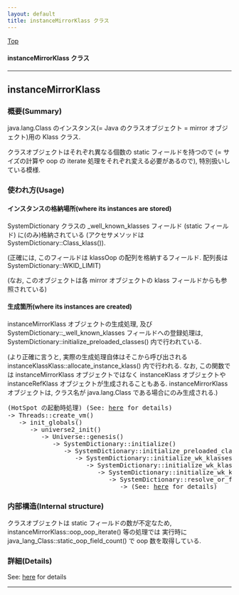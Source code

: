 ```yaml
---
layout: default
title: instanceMirrorKlass クラス 
---
```

[Top](../index.html)

#### instanceMirrorKlass クラス 



---
## <a name="nohQ_N_Lpy" id="nohQ_N_Lpy">instanceMirrorKlass</a>

### 概要(Summary)
java.lang.Class のインスタンス(= Java のクラスオブジェクト = mirror オブジェクト)用の Klass クラス.

クラスオブジェクトはそれぞれ異なる個数の static フィールドを持つので
(= サイズの計算や oop の iterate 処理をそれぞれ変える必要があるので), 特別扱いしている模様.

### 使われ方(Usage)
#### インスタンスの格納場所(where its instances are stored)
SystemDictionary クラスの _well_known_klasses フィールド (static フィールド) に(のみ)格納されている
(アクセサメソッドは SystemDictionary::Class_klass()).

(正確には, このフィールドは klassOop の配列を格納するフィールド.
配列長は SystemDictionary::WKID_LIMIT)

(なお, このオブジェクトは各 mirror オブジェクトの klass フィールドからも参照されている)

#### 生成箇所(where its instances are created)
instanceMirrorKlass オブジェクトの生成処理, 及び
SystemDictionary::_well_known_klasses フィールドへの登録処理は,
SystemDictionary::initialize_preloaded_classes() 内で行われている.

(より正確に言うと, 実際の生成処理自体はそこから呼び出される instanceKlassKlass::allocate_instance_klass() 内で行われる.
なお, この関数では instanceMirrorKlass オブジェクトではなく
instanceKlass オブジェクトや instanceRefKlass オブジェクトが生成されることもある.
instanceMirrorKlass オブジェクトは, クラス名が java.lang.Class である場合にのみ生成される.)

<div class="flow-abst"><pre>
(HotSpot の起動時処理) (See: <a href="no2114J7x.html">here</a> for details)
-&gt; Threads::create_vm()
   -&gt; init_globals()
      -&gt; universe2_init()
         -&gt; Universe::genesis()
            -&gt; SystemDictionary::initialize()
               -&gt; SystemDictionary::initialize_preloaded_classes()
                  -&gt; SystemDictionary::initialize_wk_klasses_through()
                     -&gt; SystemDictionary::initialize_wk_klasses_until()
                        -&gt; SystemDictionary::initialize_wk_klass()
                           -&gt; SystemDictionary::resolve_or_fail()
                              -&gt; (See: <a href="noIvSV0NZj.html">here</a> for details)
</pre></div>

### 内部構造(Internal structure)
クラスオブジェクトは static フィールドの数が不定なため,
instanceMirrorKlass::oop_oop_iterate() 等の処理では
実行時に java_lang_Class::static_oop_field_count() で oop 数を取得している.




### 詳細(Details)
See: [here](../doxygen/classinstanceMirrorKlass.html) for details

---
